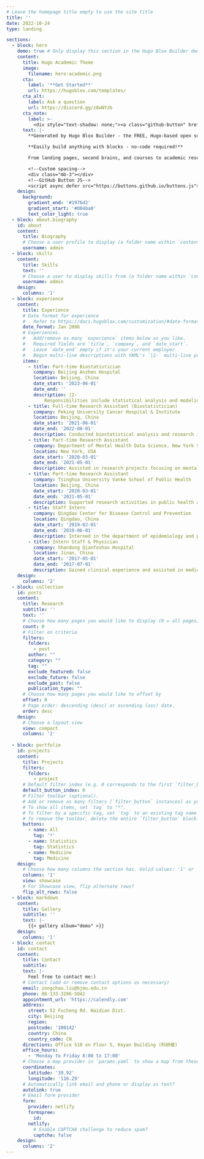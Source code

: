 ```yaml
---
# Leave the homepage title empty to use the site title
title: ''
date: 2022-10-24
type: landing

sections:
  - block: hero
    demo: true # Only display this section in the Hugo Blox Builder demo site
    content:
      title: Hugo Academic Theme
      image:
        filename: hero-academic.png
      cta:
        label: '**Get Started**'
        url: https://hugoblox.com/templates/
      cta_alt:
        label: Ask a question
        url: https://discord.gg/z8wNYzb
      cta_note:
        label: >-
          <div style="text-shadow: none;"><a class="github-button" href="https://github.com/HugoBlox/hugo-blox-builder" data-icon="octicon-star" data-size="large" data-show-count="true" aria-label="Star">Star Hugo Blox Builder</a></div><div style="text-shadow: none;"><a class="github-button" href="https://github.com/HugoBlox/theme-academic-cv" data-icon="octicon-star" data-size="large" data-show-count="true" aria-label="Star">Star the Academic template</a></div>
      text: |-
        **Generated by Hugo Blox Builder - the FREE, Hugo-based open source website builder trusted by 500,000+ sites.**

        **Easily build anything with blocks - no-code required!**

        From landing pages, second brains, and courses to academic resumés, conferences, and tech blogs.

        <!--Custom spacing-->
        <div class="mb-3"></div>
        <!--GitHub Button JS-->
        <script async defer src="https://buttons.github.io/buttons.js"></script>
    design:
      background:
        gradient_end: '#1976d2'
        gradient_start: '#004ba0'
        text_color_light: true
  - block: about.biography
    id: about
    content:
      title: Biography
      # Choose a user profile to display (a folder name within `content/authors/`)
      username: admin
  - block: skills
    content:
      title: Skills
      text: ''
      # Choose a user to display skills from (a folder name within `content/authors/`)
      username: admin
    design:
      columns: '1'
  - block: experience
    content:
      title: Experience
      # Date format for experience
      #   Refer to https://docs.hugoblox.com/customization/#date-format
      date_format: Jan 2006
      # Experiences.
      #   Add/remove as many `experience` items below as you like.
      #   Required fields are `title`, `company`, and `date_start`.
      #   Leave `date_end` empty if it's your current employer.
      #   Begin multi-line descriptions with YAML's `|2-` multi-line prefix.
      items:
        - title: Part-time Biostatistician
          company: Beijing Anzhen Hospital
          location: Beijing, China
          date_start: '2023-06-01'
          date_end: ''
          description: |2-
              Responsibilities include statistical analysis and modeling for medical research projects.
        - title: Full-time Research Assistant (Biostatistician)
          company: Peking University Cancer Hospital & Institute
          location: Beijing, China
          date_start: '2021-06-01'
          date_end: '2022-08-01'
          description: Conducted biostatistical analysis and research in cancer epidemiology.
        - title: Part-time Research Assistant
          company: Department of Mental Health Data Science, New York State Psychiatry Institute
          location: New York, USA
          date_start: '2020-03-01'
          date_end: '2021-05-01'
          description: Assisted in research projects focusing on mental health data science.
        - title: Part-time Research Assistant
          company: Tsinghua University Vanke School of Public Health
          location: Beijing, China
          date_start: '2020-03-01'
          date_end: '2021-05-01'
          description: Supported research activities in public health and epidemiology.
        - title: Staff Intern
          company: Qingdao Center for Disease Control and Prevention
          location: Qingdao, China
          date_start: '2019-02-01'
          date_end: '2019-06-01'
          description: Interned in the department of epidemiology and public health surveillance.
        - title: Intern Staff & Physician
          company: Shandong Qianfoshan Hospital
          location: Jinan, China
          date_start: '2017-05-01'
          date_end: '2017-07-01'
          description: Gained clinical experience and assisted in medical research projects.
    design:
      columns: '2'
  - block: collection
    id: posts
    content:
      title: Research
      subtitle: ''
      text: ''
      # Choose how many pages you would like to display (0 = all pages)
      count: 0
      # Filter on criteria
      filters:
        folders:
          - post
        author: ""
        category: ""
        tag: ""
        exclude_featured: false
        exclude_future: false
        exclude_past: false
        publication_type: ""
      # Choose how many pages you would like to offset by
      offset: 0
      # Page order: descending (desc) or ascending (asc) date.
      order: desc
    design:
      # Choose a layout view
      view: compact
      columns: '2'
  
  - block: portfolio
    id: projects
    content:
      title: Projects
      filters:
        folders:
          - project
      # Default filter index (e.g. 0 corresponds to the first `filter_button` instance below).
      default_button_index: 0
      # Filter toolbar (optional).
      # Add or remove as many filters (`filter_button` instances) as you like.
      # To show all items, set `tag` to "*".
      # To filter by a specific tag, set `tag` to an existing tag name.
      # To remove the toolbar, delete the entire `filter_button` block.
      buttons:
        - name: All
          tag: '*'
        - name: Statistics
          tag: Statistics
        - name: Medicine
          tag: Medicine
    design:
      # Choose how many columns the section has. Valid values: '1' or '2'.
      columns: '1'
      view: showcase
      # For Showcase view, flip alternate rows?
      flip_alt_rows: false
  - block: markdown
    content:
      title: Gallery
      subtitle: ''
      text: |-
        {{< gallery album="demo" >}}
    design:
      columns: '1'
  - block: contact
    id: contact
    content:
      title: Contact
      subtitle:
      text: |-
        Feel free to contact me:)
      # Contact (add or remove contact options as necessary)
      email: zongchao.liu@bjmu.edu.cn
      phone: 86-133-3286-5842
      appointment_url: 'https://calendly.com'
      address:
        street: 52 Fucheng Rd. Haidian Dist.
        city: Beijing
        region: 
        postcode: '100142'
        country: China
        country_code: CN
      directions: Office 510 on Floor 5, Keyan Building (科研楼)
      office_hours:
        - 'Monday to Friday 8:00 to 17:00'
      # Choose a map provider in `params.yaml` to show a map from these coordinates
      coordinates:
        latitude: '39.92'
        longitude: '116.29'  
      # Automatically link email and phone or display as text?
      autolink: true
      # Email form provider
      form:
        provider: netlify
        formspree:
          id:
        netlify:
          # Enable CAPTCHA challenge to reduce spam?
          captcha: false
    design:
      columns: '2'
---
```

